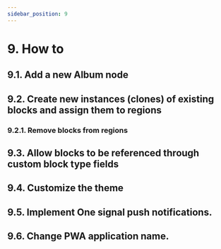 ```yaml
---
sidebar_position: 9
---
```


# 9. How to
## 9.1. Add a new Album node
## 9.2. Create new instances (clones) of existing blocks and assign them to regions
### 9.2.1. Remove blocks from regions
## 9.3. Allow blocks to be referenced through custom block type fields
## 9.4. Customize the theme
## 9.5. Implement One signal push notifications.
## 9.6. Change PWA application name.
